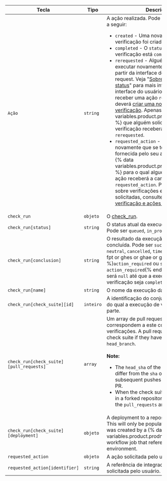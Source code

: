 | Tecla                                   | Tipo      | Descrição                                                                                                                                                                                                                                                                                                           |
| --------------------------------------- | --------- | ------------------------------------------------------------------------------------------------------------------------------------------------------------------------------------------------------------------------------------------------------------------------------------------------------------------- |
| `Ação`                                  | `string`  | A ação realizada. Pode ser uma das ações a seguir: <ul><li> `created` - Uma nova execução de verificação foi criada.</li><li> `completed` - O `status` da execução da verificação está `completed`.</li><li> `rerequested` - Alguém pediu para executar novamente sua verificação a partir da interface de usuário do pull request. Veja "[Sobre verificações de status](/articles/about-status-checks#checks)" para mais informações sobre a interface do usuário do GitHub. Ao receber uma ação `rerequested`, você deverá [criar uma nova execução de verificação](/rest/reference/checks#create-a-check-run). Apenas o {% data variables.product.prodname_github_app %} que alguém solicitar para repetir a verificação receberá a carga `rerequested`.</li><li> `requested_action` - Alguém solicitou novamente que se tome uma ação fornecida pelo seu aplicativo. Apenas o {% data variables.product.prodname_github_app %} para o qual alguém solicitou uma ação receberá a carga `requested_action`. Para saber mais sobre verificações executadas e ações solicitadas, consulte "[Execuções de verificação e ações solicitadas](/rest/reference/checks#check-runs-and-requested-actions)."</li></ul>                                                                                                                                                                                                                                         |
| `check_run`                             | `objeto`  | O [check_run](/rest/reference/checks#get-a-check-run).                                                                                                                                                                                                                                                              |
| `check_run[status]`                     | `string`  | O status atual da execução da verificação. Pode ser `queued`, `in_progress` ou `completed`.                                                                                                                                                                                                                         |
| `check_run[conclusion]`                 | `string`  | O resultado da execução de verificação concluída. Pode ser `success`, `failure`, `neutral`, `cancelled`, `timed_out`,  {% ifversion fpt or ghes or ghae or ghec %}`action_required` ou `stale`{% else %}ou `action_required`{% endif %}. Este valor será `null` até que a execução da verificação seja `completed`. |
| `check_run[name]`                       | `string`  | O nome da execução da verificação.                                                                                                                                                                                                                                                                                  |
| `check_run[check_suite][id]`            | `inteiro` | A identificação do conjunto de verificações do qual a execução de verificação faz parte.                                                                                                                                                                                                                            |
| `check_run[check_suite][pull_requests]` | `array`   | Um array de pull requests que correspondem a este conjunto de verificações. A pull request matches a check suite if they have the same `head_branch`.<br/><br/>**Note:**<ul><li>The `head_sha` of the check suite can differ from the `sha` of the pull request if subsequent pushes are made into the PR.</li><li>When the check suite's `head_branch` is in a forked repository it will be `null` and the `pull_requests` array will be empty.</li></ul>                                                                                                       |
| `check_run[check_suite][deployment]`    | `objeto`  | A deployment to a repository environment. This will only be populated if the check run was created by a {% data variables.product.prodname_actions %} workflow job that references an environment.                                                                                                                  |
| `requested_action`                      | `objeto`  | A ação solicitada pelo usuário.                                                                                                                                                                                                                                                                                     |
| `requested_action[identifier]`          | `string`  | A referência de integrador da ação solicitada pelo usuário.                                                                                                                                                                                                                                                         |
